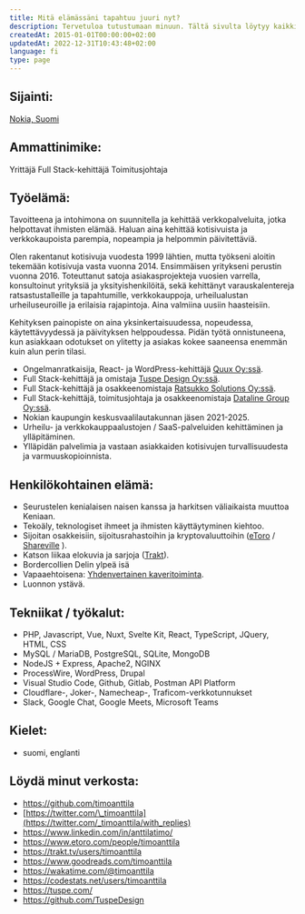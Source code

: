 ```yaml
---
title: Mitä elämässäni tapahtuu juuri nyt?
description: Tervetuloa tutustumaan minuun. Tältä sivulta löytyy kaikki minulle tärkeät asiat työ- ja yksityiselämässäni. Päivitän sivua aina kun jotain uutta tapahtuu.
createdAt: 2015-01-01T00:00:00+02:00
updatedAt: 2022-12-31T10:43:48+02:00
language: fi
type: page
---
```


## Sijainti:

[Nokia, Suomi](https://goo.gl/maps/k437LzVrvYzhUvXV9 'Google Maps')

## Ammattinimike:

Yrittäjä
Full Stack-kehittäjä
Toimitusjohtaja

## Työelämä:

Tavoitteena ja intohimona on suunnitella ja kehittää verkkopalveluita, jotka helpottavat ihmisten elämää. Haluan aina kehittää kotisivuista ja verkkokaupoista parempia, nopeampia ja helpommin päivitettäviä.

Olen rakentanut kotisivuja vuodesta 1999 lähtien, mutta työkseni aloitin tekemään kotisivuja vasta vuonna 2014. Ensimmäisen yritykseni perustin vuonna 2016. Toteuttanut satoja asiakasprojekteja vuosien varrella, konsultoinut yrityksiä ja yksityishenkilöitä, sekä kehittänyt varauskalentereja ratsastustalleille ja tapahtumille, verkkokauppoja, urheilualustan urheiluseuroille ja erilaisia rajapintoja. Aina valmiina uusiin haasteisiin.

Kehityksen painopiste on aina yksinkertaisuudessa, nopeudessa, käytettävyydessä ja päivityksen helppoudessa. Pidän työtä onnistuneena, kun asiakkaan odotukset on ylitetty ja asiakas kokee saaneensa enemmän kuin alun perin tilasi.

- Ongelmanratkaisija, React- ja WordPress-kehittäjä [Quux Oy:ssä](https://quux.fi/).
- Full Stack-kehittäjä ja omistaja [Tuspe Design Oy:ssä](https://tuspe.com/).
- Full Stack-kehittäjä ja osakkeenomistaja [Ratsukko Solutions Oy:ssä](https://www.ratsukko.com/).
- Full Stack-kehittäjä, toimitusjohtaja ja osakkeenomistaja [Dataline Group Oy:ssä](https://www.dataline.fi/).
- Nokian kaupungin keskusvaalilautakunnan jäsen 2021-2025.
- Urheilu- ja verkkokauppaalustojen / SaaS-palveluiden kehittäminen ja ylläpitäminen.
- Ylläpidän palvelimia ja vastaan asiakkaiden kotisivujen turvallisuudesta ja varmuuskopioinnista.

## Henkilökohtainen elämä:

- Seurustelen kenialaisen naisen kanssa ja harkitsen väliaikaista muuttoa Keniaan.
- Tekoäly, teknologiset ihmeet ja ihmisten käyttäytyminen kiehtoo.
- Sijoitan osakkeisiin, sijoitusrahastoihin ja kryptovaluuttoihin ([eToro](https://www.etoro.com/people/timoanttila) / [Shareville](https://shareville.fi/jasenet/timo-anttila/portfolios) ).
- Katson liikaa elokuvia ja sarjoja ([Trakt](https://trakt.tv/users/timoanttila)).
- Bordercollien Delin ylpeä isä
- Vapaaehtoisena: [Yhdenvertainen kaveritoiminta](https://www.tukiliitto.fi/toiminta/yhdenvertainen-kaveritoiminta/).
- Luonnon ystävä.

## Tekniikat / työkalut:

- PHP, Javascript, Vue, Nuxt, Svelte Kit, React, TypeScript, JQuery, HTML, CSS
- MySQL / MariaDB, PostgreSQL, SQLite, MongoDB
- NodeJS + Express, Apache2, NGINX
- ProcessWire, WordPress, Drupal
- Visual Studio Code, Github, Gitlab, Postman API Platform
- Cloudflare-, Joker-, Namecheap-, Traficom-verkkotunnukset
- Slack, Google Chat, Google Meets, Microsoft Teams

## Kielet:

- suomi, englanti

## Löydä minut verkosta:

- https://github.com/timoanttila
- [https://twitter.com/\_timoanttila](https://twitter.com/_timoanttila/with_replies)
- https://www.linkedin.com/in/anttilatimo/
- https://www.etoro.com/people/timoanttila
- https://trakt.tv/users/timoanttila
- https://www.goodreads.com/timoanttila
- https://wakatime.com/@timoanttila
- https://codestats.net/users/timoanttila
- https://tuspe.com/
- https://github.com/TuspeDesign
